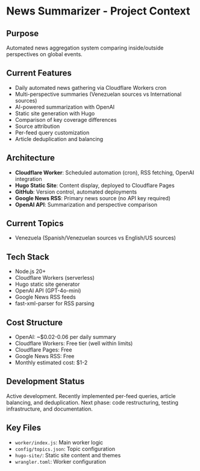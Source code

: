 # News Summarizer - Project Context

## Purpose
Automated news aggregation system comparing inside/outside perspectives on global events.

## Current Features
- Daily automated news gathering via Cloudflare Workers cron
- Multi-perspective summaries (Venezuelan sources vs International sources)
- AI-powered summarization with OpenAI
- Static site generation with Hugo
- Comparison of key coverage differences
- Source attribution
- Per-feed query customization
- Article deduplication and balancing

## Architecture
- **Cloudflare Worker**: Scheduled automation (cron), RSS fetching, OpenAI integration
- **Hugo Static Site**: Content display, deployed to Cloudflare Pages
- **GitHub**: Version control, automated deployments
- **Google News RSS**: Primary news source (no API key required)
- **OpenAI API**: Summarization and perspective comparison

## Current Topics
- Venezuela (Spanish/Venezuelan sources vs English/US sources)

## Tech Stack
- Node.js 20+
- Cloudflare Workers (serverless)
- Hugo static site generator
- OpenAI API (GPT-4o-mini)
- Google News RSS feeds
- fast-xml-parser for RSS parsing

## Cost Structure
- OpenAI: ~$0.02-0.06 per daily summary
- Cloudflare Workers: Free tier (well within limits)
- Cloudflare Pages: Free
- Google News RSS: Free
- Monthly estimated cost: $1-2

## Development Status
Active development. Recently implemented per-feed queries, article balancing, and deduplication.
Next phase: code restructuring, testing infrastructure, and documentation.

## Key Files
- `worker/index.js`: Main worker logic
- `config/topics.json`: Topic configuration
- `hugo-site/`: Static site content and themes
- `wrangler.toml`: Worker configuration
